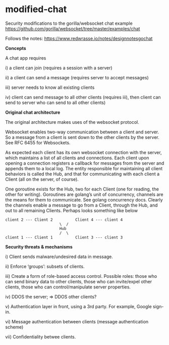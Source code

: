 # modified-chat
Security modifications to the gorilla/websocket chat example https://github.com/gorilla/websocket/tree/master/examples/chat

Follows the notes: https://www.redwrasse.io/notes/designnotesgochat


**Concepts**

A chat app requires

i) a client can join (requires a session with a server)

ii) a client can send a message (requires server to accept messages)

iii) server needs to know all existing clients

iv) client can send message to all other clients (requires iii), then client can send to server who can send to all other clients)

**Original chat architecture**

The original architecture makes uses of the websocket protocol.

Websocket enables two-way communication between a client and server. So a message from a client is sent down to the other clients by the server. See RFC 6455 for Websockets.

As expected each client has its own websocket connection with the server, which maintains a list of all clients and connections. Each client upon opening a connection registers a callback for messages from the server and appends them to a local log. The entity responsible for maintaining all client behaviors is called the Hub, and that for communicating with each client a Client (all on the server, of course).

One goroutine exists for the Hub, two for each Client (one for reading, the other for writing). Goroutines are golang’s unit of concurrency, channels are the means for them to communicate. See golang concurrency docs. Clearly the channels enable a message to go from a Client, through the Hub, and out to all remaining Clients. Perhaps looks something like below

```
client 2 --- Client 2          Client 4 --- client 4
                        \  /      
                        Hub
                        /  \    
client 1 --- Client 1          Client 3 --- client 3
```

**Security threats & mechanisms**

i) Client sends malware/undesired data in message.

ii) Enforce ‘groups’: subsets of clients.

iii) Create a form of role-based access control. Possible roles: those who can send binary data to other clients, those who can invite/expel other clients, those who can control/manipulate server properties.

iv) DDOS the server; => DDOS other clients?

v) Authentication layer in front, using a 3rd party. For example, Google sign-in.

vi) Message authentication between clients (message authentication scheme)

vii) Confidentiality betwee clients.